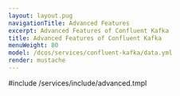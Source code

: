 ```yaml
---
layout: layout.pug
navigationTitle: Advanced Features 
excerpt: Advanced Features of Confluent Kafka
title: Advanced Features of Confluent Kafka
menuWeight: 80
model: /dcos/services/confluent-kafka/data.yml
render: mustache
---
```


#include /services/include/advanced.tmpl
